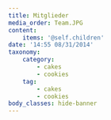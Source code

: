 ```yaml
---
title: Mitglieder
media_order: Team.JPG
content:
    items: '@self.children'
date: '14:55 08/31/2014'
taxonomy:
    category:
        - cakes
        - cookies
    tag:
        - cakes
        - cookies
body_classes: hide-banner
---
```


